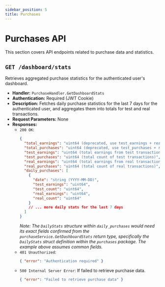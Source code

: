 ```yaml
---
sidebar_position: 5
title: Purchases
---
```


# Purchases API

This section covers API endpoints related to purchase data and statistics.

## `GET /dashboard/stats`

Retrieves aggregated purchase statistics for the authenticated user's dashboard.

-   **Handler:** `PurchaseHandler.GetDashboardStats`
-   **Authentication:** Required (JWT Cookie)
-   **Description:** Fetches daily purchase statistics for the last 7 days for the authenticated user, and aggregates them into totals for test and real transactions.
-   **Request Parameters:** None
-   **Responses:**
    -   `200 OK`:
        ```json
        {
          "total_earnings": "uint64 (deprecated, use test_earnings + real_earnings)",
          "total_purchases": "uint64 (deprecated, use test_purchases + real_purchases)",
          "test_earnings": "uint64 (total earnings from test transactions)",
          "test_purchases": "uint64 (total count of test transactions)",
          "real_earnings": "uint64 (total earnings from real transactions)",
          "real_purchases": "uint64 (total count of real transactions)",
          "daily_purchases": [
            {
              "date": "string (YYYY-MM-DD)",
              "test_earnings": "uint64",
              "test_count": "uint64",
              "real_earnings": "uint64",
              "real_count": "uint64"
            }
            // ... more daily stats for the last 7 days
          ]
        }
        ```
        *Note: The `DailyStats` structure within `daily_purchases` would need its exact fields confirmed from the `purchaseService.GetDashboardStats` return type, specifically the `DailyStats` struct definition within the `purchases` package. The example above assumes common fields.*
    -   `401 Unauthorized`:
        ```json
        { "error": "Authentication required" }
        ```
    -   `500 Internal Server Error`: If failed to retrieve purchase data.
        ```json
        { "error": "Failed to retrieve purchase data" }
        ``` 